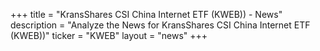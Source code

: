 +++
title = "KransShares CSI China Internet ETF (KWEB)) - News"
description = "Analyze the News for KransShares CSI China Internet ETF (KWEB))"
ticker = "KWEB"
layout = "news"
+++

